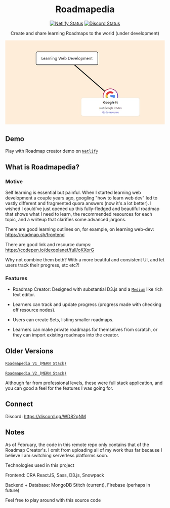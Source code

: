 <h1 align="center">Roadmapedia</h1>

<div align="center">

[![Netlify Status](https://api.netlify.com/api/v1/badges/2d0483aa-3ecb-434f-b96d-6bdbef78806f/deploy-status)](https://app.netlify.com/sites/hungry-booth-c8ab84/deploys)
[![Discord Status](https://img.shields.io/discord/553057072757997568.svg)](https://discord.gg/WD82qNM)


Create and share learning Roadmaps to the world (under development)

<img src="docs/sample-roadmap.jpg">

</div>

## Demo

Play with Roadmap creator demo on [`Netlify`](https://hungry-booth-c8ab84.netlify.app/)

## What is Roadmapedia?

### Motive

Self learning is essential but painful. When I started learning web development a couple years ago, googling "how to learn web dev" led to vastly different and fragmented quora answers (now it's a lot better). I wished I could've just opened up this fully-fledged and beautiful roadmap that shows what I need to learn, the recommended resources for each topic, and a writeup that clarifies some advanced jargons.

There are good learning outlines on, for example, on learning web-dev: https://roadmap.sh/frontend

There are good link and resource dumps: https://codepen.io/dexoplanet/full/oKXorG

Why not combine them both? With a more beatiful and consistent UI, and let users track their progress, etc etc?!

### Features

- Roadmap Creator: Designed with substantial D3.js and a [`Medium`](https://medium.com/) like rich text editor.
  
- Learners can track and update progress (progress made with checking off resource nodes).
  
- Users can create Sets, listing smaller roadmaps.
  
- Learners can make private roadmaps for themselves from scratch, or they can import existing roadmaps into the creator.

## Older Versions

[`Roadmapedia V1 (MERN Stack)`](https://arcane-scrubland-73229.herokuapp.com/)

[`Roadmapedia V2 (MERN Stack)`](https://quiet-brushlands-45755.herokuapp.com/)

Although far from professional levels, these were full stack application, and you can good a feel for the features I was going for.  

## Connect

Discord: https://discord.gg/WD82qNM

## Notes

As of February, the code in this remote repo only contains that of the Roadmap Creator's. I omit from uploading all of my work thus far because I believe I am switching serverless platforms soon.

Technologies used in this project

Frontend: CRA ReactJS, Sass, D3.js, Snowpack

Backend + Database: MongoDB Stitch (current), Firebase (perhaps in future)

Feel free to play around with this source code
